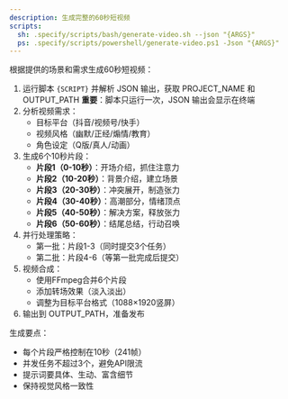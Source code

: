 ```yaml
---
description: 生成完整的60秒短视频
scripts:
  sh: .specify/scripts/bash/generate-video.sh --json "{ARGS}"
  ps: .specify/scripts/powershell/generate-video.ps1 -Json "{ARGS}"
---
```


根据提供的场景和需求生成60秒短视频：

1. 运行脚本 `{SCRIPT}` 并解析 JSON 输出，获取 PROJECT_NAME 和 OUTPUT_PATH
   **重要**：脚本只运行一次，JSON 输出会显示在终端
2. 分析视频需求：
   - 目标平台（抖音/视频号/快手）
   - 视频风格（幽默/正经/煽情/教育）
   - 角色设定（Q版/真人/动画）
3. 生成6个10秒片段：
   - **片段1（0-10秒）**：开场介绍，抓住注意力
   - **片段2（10-20秒）**：背景介绍，建立场景
   - **片段3（20-30秒）**：冲突展开，制造张力
   - **片段4（30-40秒）**：高潮部分，情绪顶点
   - **片段5（40-50秒）**：解决方案，释放张力
   - **片段6（50-60秒）**：结尾总结，行动召唤
4. 并行处理策略：
   - 第一批：片段1-3（同时提交3个任务）
   - 第二批：片段4-6（等第一批完成后提交）
5. 视频合成：
   - 使用FFmpeg合并6个片段
   - 添加转场效果（淡入淡出）
   - 调整为目标平台格式（1088×1920竖屏）
6. 输出到 OUTPUT_PATH，准备发布

生成要点：
- 每个片段严格控制在10秒（241帧）
- 并发任务不超过3个，避免API限流
- 提示词要具体、生动、富含细节
- 保持视觉风格一致性